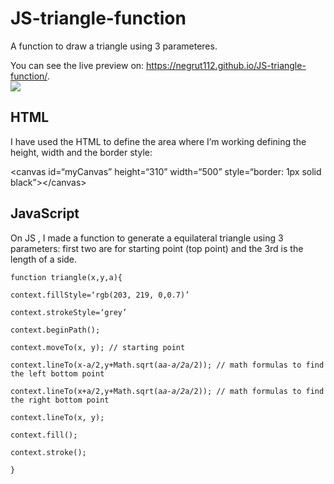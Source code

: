 <h1><a id="JStrianglefunction_0"></a>JS-triangle-function</h1>
<p>A function to draw a triangle using 3 parameteres.</p>

<p>You can see the live preview on: <a href="https://negrut112.github.io/JS-triangle-function/">https://negrut112.github.io/JS-triangle-function/</a>.<br>
  
<img src="https://i.imgur.com/EzsjnuW.jpg">

## HTML


<p>I have used the HTML to define the area where I’m working defining the height, width and the border style:</p>
<p>&lt;canvas id=“myCanvas” height=“310” width=“500” style=“border: 1px solid black”&gt;&lt;/canvas&gt;</p>

## JavaScript


<p>On JS , I made a function to generate a equilateral triangle using 3 parameters: first two are for starting point (top point) and the 3rd is the length of a side.</p>
<pre><code>function triangle(x,y,a){<br>
context.fillStyle=‘rgb(203, 219, 0,0.7)’<br>
context.strokeStyle=‘grey’<br>
context.beginPath();<br>
context.moveTo(x, y); // starting point<br>
context.lineTo(x-a/2,y+Math.sqrt(a<em>a-a/2</em>a/2)); // math formulas to find the left bottom point<br>
context.lineTo(x+a/2,y+Math.sqrt(a<em>a-a/2</em>a/2)); // math formulas to find the right bottom point<br>
context.lineTo(x, y);<br>
context.fill();<br>
context.stroke();<br>
}</code></pre>
